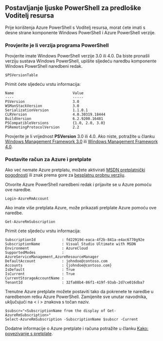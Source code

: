 ## <a name="setting-up-powershell-for-resource-manager-templates"></a>Postavljanje ljuske PowerShell za predloške Voditelj resursa

Prije korištenja Azure PowerShell s Voditelj resursa, morat ćete imati s desne strane komponente Windows PowerShell i Azure PowerShell verzije.

### <a name="verify-powershell-versions"></a>Provjerite je li verzija programa PowerShell

Provjerite imate Windows PowerShell verzije 3.0 ili 4.0. Da biste pronašli verziju sustava Windows PowerShell, upišite sljedeću naredbu komponente Windows PowerShell naredbeni redak.

    $PSVersionTable

Primit ćete sljedeću vrstu informacija:

    Name                           Value
    ----                           -----
    PSVersion                      3.0
    WSManStackVersion              3.0
    SerializationVersion           1.1.0.1
    CLRVersion                     4.0.30319.18444
    BuildVersion                   6.2.9200.16481
    PSCompatibleVersions           {1.0, 2.0, 3.0}
    PSRemotingProtocolVersion      2.2


Provjerite je li vrijednost **PSVersion** 3.0 ili 4.0. Ako niste, potražite u članku [Windows Management Framework 3.0](http://www.microsoft.com/download/details.aspx?id=34595) ili [Windows Management Framework 4.0](http://www.microsoft.com/download/details.aspx?id=40855).

### <a name="set-your-azure-account-and-subscription"></a>Postavite račun za Azure i pretplate

Ako već nemate Azure pretplatu, možete aktivirati [MSDN pretplatnički pogodnosti](https://azure.microsoft.com/pricing/member-offers/msdn-benefits-details/) ili znak prema gore za [besplatnu probnu verziju](https://azure.microsoft.com/pricing/free-trial/).

Otvorite Azure PowerShell naredbeni redak i prijavite se u Azure pomoću ove naredbe.

    Login-AzureRmAccount

Ako imate više pretplata Azure, može prikazati pretplate Azure pomoću ove naredbe.

    Get-AzureRmSubscription

Primit ćete sljedeću vrstu informacija:

    SubscriptionId            : fd22919d-eaca-4f2b-841a-e4ac6770g92e
    SubscriptionName          : Visual Studio Ultimate with MSDN
    Environment               : AzureCloud
    SupportedModes            : AzureServiceManagement,AzureResourceManager
    DefaultAccount            : johndoe@contoso.com
    Accounts                  : {johndoe@contoso.com}
    IsDefault                 : True
    IsCurrent                 : True
    CurrentStorageAccountName :
    TenantId                  : 32fa88b4-86f1-419f-93ab-2d7ce016dba7

Trenutne Azure pretplate možete postaviti tako da pokrenete te naredbe u naredbenom retku Azure PowerShell. Zamijenite sve unutar navodnika, uključujući na < i > znakova s točan naziv.

    $subscr="<SubscriptionName from the display of Get-AzureRmSubscription>"
    Select-AzureRmSubscription -SubscriptionName $subscr -Current

Dodatne informacije o Azure pretplate i računa potražite u članku [Kako: povezivanje s pretplate](powershell-install-configure.md#Connect).
